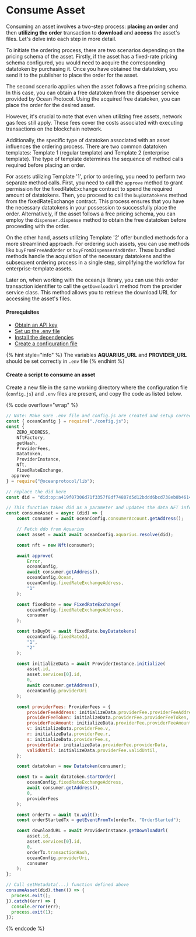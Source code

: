 # Consume Asset

Consuming an asset involves a two-step process: **placing an order** and then **utilizing the order** transaction to **download** and **access** the asset's files. Let's delve into each step in more detail.

To initiate the ordering process, there are two scenarios depending on the pricing schema of the asset. Firstly, if the asset has a fixed-rate pricing schema configured, you would need to acquire the corresponding datatoken by purchasing it. Once you have obtained the datatoken, you send it to the publisher to place the order for the asset.

The second scenario applies when the asset follows a free pricing schema. In this case, you can obtain a free datatoken from the dispenser service provided by Ocean Protocol. Using the acquired free datatoken, you can place the order for the desired asset.

However, it's crucial to note that even when utilizing free assets, network gas fees still apply. These fees cover the costs associated with executing transactions on the blockchain network.

Additionally, the specific type of datatoken associated with an asset influences the ordering process. There are two common datatoken templates: Template 1 (regular template) and Template 2 (enterprise template). The type of template determines the sequence of method calls required before placing an order.

For assets utilizing Template '1', prior to ordering, you need to perform two separate method calls. First, you need to call the `approve` method to grant permission for the fixedRateExchange contract to spend the required amount of datatokens. Then, you proceed to call the `buyDatatokens` method from the fixedRateExchange contract. This process ensures that you have the necessary datatokens in your possession to successfully place the order. Alternatively, if the asset follows a free pricing schema, you can employ the `dispenser.dispense` method to obtain the free datatoken before proceeding with the order.

On the other hand, assets utilizing Template '2' offer bundled methods for a more streamlined approach. For ordering such assets, you can use methods like `buyFromFreeAndOrder` or `buyFromDispenserAndOrder`. These bundled methods handle the acquisition of the necessary datatokens and the subsequent ordering process in a single step, simplifying the workflow for enterprise-template assets.

Later on, when working with the ocean.js library, you can use this order transaction identifier to call the `getDownloadUrl` method from the provider service class. This method allows you to retrieve the download URL for accessing the asset's files.

#### Prerequisites

* [Obtain an API key](../get-api-keys-for-blockchain-access.md)
* [Set up the .env file](configuration.md#create-a-env-file)
* [Install the dependencies](configuration.md#setup-dependencies)
* [Create a configuration file](configuration.md#create-a-configuration-file)

{% hint style="info" %}
The variables **AQUARIUS\_URL** and **PROVIDER\_URL** should be set correctly in `.env` file
{% endhint %}

#### Create a script to consume an asset

Create a new file in the same working directory where the configuration file (`config.js`) and `.env` files are present, and copy the code as listed below.

{% code overflow="wrap" %}
```javascript
// Note: Make sure .env file and config.js are created and setup correctly
const { oceanConfig } = require("./config.js");
const {
	ZERO_ADDRESS,
	NftFactory,
	getHash,
	ProviderFees,
	Datatoken,
	ProviderInstance,
	Nft,
	FixedRateExchange,
  approve
} = require("@oceanprotocol/lib");

// replace the did here
const did = "did:op:a419f07306d71f3357f8df74807d5d12bddd6bcd738eb0b461470c64859d6f0f";

// This function takes did as a parameter and updates the data NFT information
const consumeAsset = async (did) => {
	const consumer = await oceanConfig.consumerAccount.getAddress();

	// Fetch ddo from Aquarius
	const asset = await await oceanConfig.aquarius.resolve(did);

	const nft = new Nft(consumer);

	await approve(
		Error,
		oceanConfig,
		await consumer.getAddress(),
		oceanConfig.Ocean,
		oceanConfig.fixedRateExchangeAddress,
		"1"
	);

	const fixedRate = new FixedRateExchange(
		oceanConfig.fixedRateExchangeAddress,
		consumer
	);

	const txBuyDt = await fixedRate.buyDatatokens(
		oceanConfig.fixedRateId,
		"1",
		"2"
	);

	const initializeData = await ProviderInstance.initialize(
		asset.id,
		asset.services[0].id,
		0,
		await consumer.getAddress(),
		oceanConfig.providerUri
	);

	const providerFees: ProviderFees = {
		providerFeeAddress: initializeData.providerFee.providerFeeAddress,
		providerFeeToken: initializeData.providerFee.providerFeeToken,
		providerFeeAmount: initializeData.providerFee.providerFeeAmount,
		v: initializeData.providerFee.v,
		r: initializeData.providerFee.r,
		s: initializeData.providerFee.s,
		providerData: initializeData.providerFee.providerData,
		validUntil: initializeData.providerFee.validUntil,
	};

	const datatoken = new Datatoken(consumer);

	const tx = await datatoken.startOrder(
		oceanConfig.fixedRateExchangeAddress,
		await consumer.getAddress(),
		0,
		providerFees
	);

	const orderTx = await tx.wait();
	const orderStartedTx = getEventFromTx(orderTx, "OrderStarted");

	const downloadURL = await ProviderInstance.getDownloadUrl(
		asset.id,
		asset.services[0].id,
		0,
		orderTx.transactionHash,
		oceanConfig.providerUri,
		consumer
	);
};

// Call setMetadata(...) function defined above
consumeAsset(did).then(() => {
  process.exit();
}).catch((err) => {
  console.error(err);
  process.exit(1);
});

```
{% endcode %}
